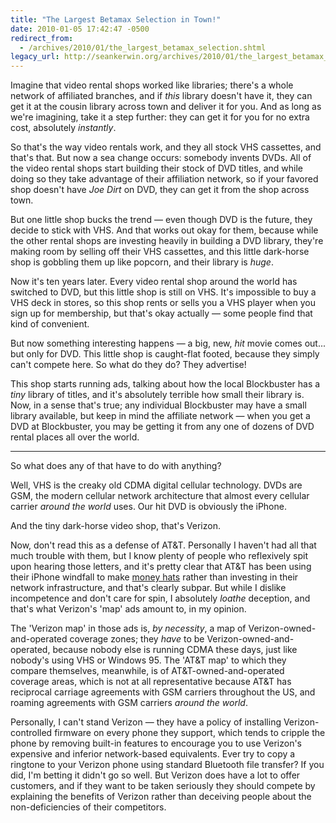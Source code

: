 ```yaml
---
title: "The Largest Betamax Selection in Town!"
date: 2010-01-05 17:42:47 -0500
redirect_from:
  - /archives/2010/01/the_largest_betamax_selection.shtml
legacy_url: http://seankerwin.org/archives/2010/01/the_largest_betamax_selection.shtml
---
```

Imagine that video rental shops worked like libraries; there's a whole network of affiliated branches, and if <i>this</i> library doesn't have it, they can get it at the cousin library across town and deliver it for you.  And as long as we're imagining, take it a step further: they can get it for you for no extra cost, absolutely <i>instantly</i>.

So that's the way video rentals work, and they all stock VHS cassettes, and that's that.  But now a sea change occurs: somebody invents DVDs.  All of the video rental shops start building their stock of DVD titles, and while doing so they take advantage of their affiliation network, so if your favored shop doesn't have <i>Joe Dirt</i> on DVD, they can get it from the shop across town.

But one little shop bucks the trend &mdash; even though DVD is the future, they decide to stick with VHS.  And that works out okay for them, because while the other rental shops are investing heavily in building a DVD library, they're making room by selling off their VHS cassettes, and this little dark-horse shop is gobbling them up like popcorn, and their library is <i>huge</i>.

Now it's ten years later.  Every video rental shop around the world has switched to DVD, but this little shop is still on VHS.  It's impossible to buy a VHS deck in stores, so this shop rents or sells you a VHS player when you sign up for membership, but that's okay actually &mdash; some people find that kind of convenient.

But now something interesting happens &mdash; a big, new, <i>hit</i> movie comes out... but only for DVD.  This little shop is caught-flat footed, because they simply can't compete here.  So what do they do?  They advertise!

This shop starts running ads, talking about how the local Blockbuster has a <i>tiny</i> library of titles, and it's absolutely terrible how small their library is.  Now, in a sense that's true; any individual Blockbuster may have a small library available, but keep in mind the affiliate network &mdash; when you get a DVD at Blockbuster, you may be getting it from any one of dozens of DVD rental places all over the world.

---

So what does any of that have to do with anything?

Well, VHS is the creaky old CDMA digital cellular technology.  DVDs are GSM, the modern cellular network architecture that almost every cellular carrier <i>around the world</i> uses.  Our hit DVD is obviously the iPhone.

And the tiny dark-horse video shop, that's Verizon.

Now, don't read this as a defense of AT&amp;T.  Personally I haven't had all that much trouble with them, but I know plenty of people who reflexively spit upon hearing those letters, and it's pretty clear that AT&T has been using their iPhone windfall to make <a href="http://www.penny-arcade.com/comic/2000/10/23/">money hats</a> rather than investing in their network infrastructure, and that's clearly subpar.  But while I dislike incompetence and don't care for spin, I absolutely <i>loathe</i> deception, and that's what Verizon's 'map' ads amount to, in my opinion.

The 'Verizon map' in those ads is, <i>by necessity</i>, a map of Verizon-owned-and-operated coverage zones; they <i>have</i> to be Verizon-owned-and-operated, because nobody else is running CDMA these days, just like nobody's using VHS or Windows 95.  The 'AT&amp;T map' to which they compare themselves, meanwhile, is of AT&amp;T-owned-and-operated coverage areas, which is not at all representative because AT&amp;T has reciprocal carriage agreements with GSM carriers throughout the US, and roaming agreements with GSM carriers <i>around the world</i>.

Personally, I can't stand Verizon &mdash; they have a policy of installing Verizon-controlled firmware on every phone they support, which tends to cripple the phone by removing built-in features to encourage you to use Verizon's expensive and inferior network-based equivalents.  Ever try to copy a ringtone to your Verizon phone using standard Bluetooth file transfer?  If you did, I'm betting it didn't go so well.  But Verizon does have a lot to offer customers, and if they want to be taken seriously they should compete by explaining the benefits of Verizon rather than deceiving people about the non-deficiencies of their competitors.
